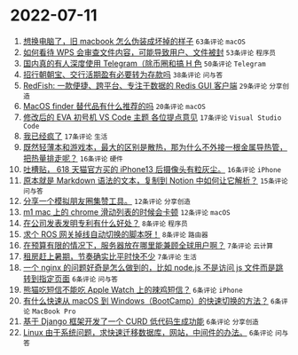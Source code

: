 # 2022-07-11

1. [想换电脑了，旧 macbook 怎么伪装成坏掉的样子](https://www.v2ex.com/t/865354) `63条评论` `macOS`
1. [如何看待 WPS 会审查文件内容，可能导致用户、文件被封](https://www.v2ex.com/t/865365) `53条评论` `程序员`
1. [国内真的有人深度使用 Telegram（除币圈和搞 H 色](https://www.v2ex.com/t/865378) `50条评论` `Telegram`
1. [招行朝朝宝、交行活期盈有必要转为存款吗](https://www.v2ex.com/t/865361) `38条评论` `问与答`
1. [RedFish: 一款便捷、跨平台、专注于数据的 Redis GUI 客户端](https://www.v2ex.com/t/865341) `29条评论` `分享创造`
1. [MacOS finder 替代品有什么推荐的吗](https://www.v2ex.com/t/865346) `20条评论` `macOS`
1. [修改后的 EVA 初号机 VS Code 主题 各位提点意见](https://www.v2ex.com/t/865339) `17条评论` `Visual Studio Code`
1. [我已经疯了](https://www.v2ex.com/t/865342) `17条评论` `生活`
1. [既然轻薄本和游戏本，最大的区别是散热，那为什么不外接一根金属导热管，把热量排走呢？](https://www.v2ex.com/t/865364) `16条评论` `硬件`
1. [吐槽贴， 618 天猫官方买的 iPhone13 后摄像头有粒灰尘。](https://www.v2ex.com/t/865360) `16条评论` `iPhone`
1. [原本就是 Markdown 语法的文本，复制到 Notion 中如何让它解析？](https://www.v2ex.com/t/865355) `15条评论` `问与答`
1. [分享一个模拟朋友圈集赞工具。](https://www.v2ex.com/t/865375) `12条评论` `分享创造`
1. [m1 mac 上的 chrome 滑动列表的时候会卡顿](https://www.v2ex.com/t/865348) `12条评论` `macOS`
1. [在公司发表发明专利有什么好处？](https://www.v2ex.com/t/865386) `8条评论` `程序员`
1. [求个 ROS 网关掉线自动切换的脚本呀！](https://www.v2ex.com/t/865368) `8条评论` `路由器`
1. [在预算有限的情况下，服务器放在哪里能兼顾全球用户啊？](https://www.v2ex.com/t/865374) `7条评论` `云计算`
1. [租房赶上暑期，节奏确实比平时快不少](https://www.v2ex.com/t/865343) `7条评论` `生活`
1. [一个 nginx 的问题好奇是怎么做到的，比如 node.js 不是访问 js 文件而是跳转到指定页面](https://www.v2ex.com/t/865395) `6条评论` `问与答`
1. [熊猫吃短信不能吃 Apple Watch 上的辣鸡短信？](https://www.v2ex.com/t/865382) `6条评论` `iPhone`
1. [有什么快速从 macOS 到 Windows（BootCamp）的快速切换的方法？](https://www.v2ex.com/t/865351) `6条评论` `MacBook Pro`
1. [基于 Django 框架开发了一个 CURD 低代码生成功能](https://www.v2ex.com/t/865345) `6条评论` `分享创造`
1. [Linux 由于系统问题，求快速迁移数据库，网站，中间件的办法。](https://www.v2ex.com/t/865335) `6条评论` `问与答`
